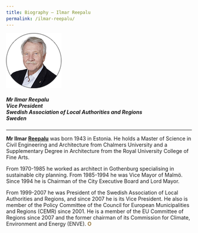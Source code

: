 ```yaml
---
title: Biography — Ilmar Reepalu
permalink: /ilmar-reepalu/
---
```


<div style="width:150px"><img src="/images/jury/ilmar-reepalu.png" alt="Ilmar Reepalu" /></div>

##### **Mr Ilmar Reepalu** <br> Vice President <br> Swedish Association of Local Authorities and Regions <br> Sweden

---

<b>Mr Ilmar <u>Reepalu</u></b> was born 1943 in Estonia. He holds a Master of Science in Civil Engineering and Architecture from Chalmers University and a Supplementary Degree in Architecture from the Royal University College of Fine Arts. 

From 1970-1985 he worked as architect in Gothenburg specialising in sustainable city planning. From 1985-1994 he was Vice Mayor of Malmö. Since 1994 he is Chairman of the City Executive Board and Lord Mayor. 

From 1999-2007 he was President of the Swedish Association of Local Authorities and Regions, and since 2007 he is its Vice President. He also is member of the Policy Committee of the Council for European Municipalities and Regions (CEMR) since 2001. He is a member of the EU Committee of Regions since 2007 and the former chairman of its Commission for Climate, Environment and Energy (ENVE). **<font color="#967942">O</font>**
